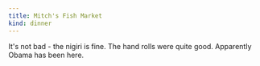 ```yaml
---
title: Mitch's Fish Market
kind: dinner
---
```

It's not bad - the nigiri is fine. The hand rolls were quite good. Apparently Obama has been here.
